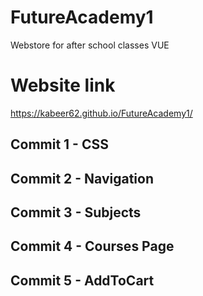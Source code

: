 # FutureAcademy1
Webstore for after school classes VUE
# Website link
https://kabeer62.github.io/FutureAcademy1/
## Commit 1 - CSS
## Commit 2 - Navigation
## Commit 3 - Subjects
## Commit 4 - Courses Page
## Commit 5 - AddToCart